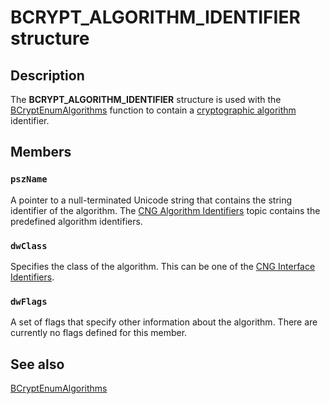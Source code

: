 # BCRYPT_ALGORITHM_IDENTIFIER structure

## Description

The **BCRYPT_ALGORITHM_IDENTIFIER** structure is used with the [BCryptEnumAlgorithms](https://learn.microsoft.com/windows/desktop/api/bcrypt/nf-bcrypt-bcryptenumalgorithms) function to contain a [cryptographic algorithm](https://learn.microsoft.com/windows/desktop/SecGloss/c-gly) identifier.

## Members

### `pszName`

A pointer to a null-terminated Unicode string that contains the string identifier of the algorithm. The [CNG Algorithm Identifiers](https://learn.microsoft.com/windows/desktop/SecCNG/cng-algorithm-identifiers) topic contains the predefined algorithm identifiers.

### `dwClass`

Specifies the class of the algorithm. This can be one of the [CNG Interface Identifiers](https://learn.microsoft.com/windows/desktop/SecCNG/cng-interface-identifiers).

### `dwFlags`

A set of flags that specify other information about the algorithm. There are currently no flags defined for this member.

## See also

[BCryptEnumAlgorithms](https://learn.microsoft.com/windows/desktop/api/bcrypt/nf-bcrypt-bcryptenumalgorithms)